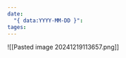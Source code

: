 ```yaml
---
date:
  "{ data:YYYY-MM-DD }": 
tages:
---
```

![[Pasted image 20241219113657.png]]
```




































```